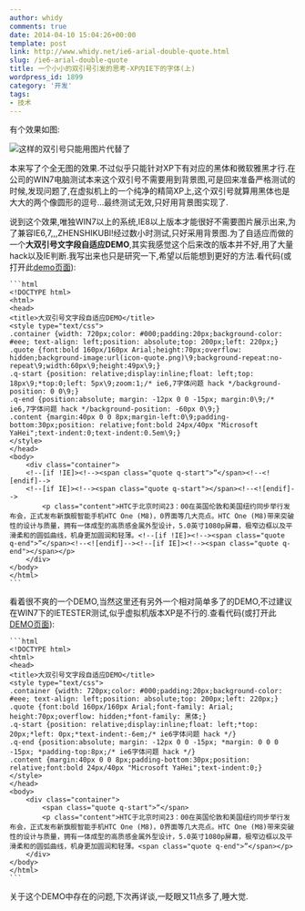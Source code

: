 ```yaml
---
author: whidy
comments: true
date: 2014-04-10 15:04:26+00:00
template: post
link: http://www.whidy.net/ie6-arial-double-quote.html
slug: /ie6-arial-double-quote
title: 一个小小的双引号引发的思考-XP内IE下的字体(上)
wordpress_id: 1899
category: '开发'
tags:
- 技术
---
```


有个效果如图:

![这样的双引号只能用图片代替了](https://www.whidy.net/wp-content/uploads/2014/04/quote-400x250.png)

本来写了个全无图的效果.不过似乎只能针对XP下有对应的黑体和微软雅黑才行.在公司的WIN7电脑测试本来这个双引号不需要用到背景图,可是回来准备严格测试的时候,发现问题了,在虚拟机上的一个纯净的精简XP上,这个双引号就算用黑体也是大大的两个像圆形的逗号...最终测试无效,只好用背景图实现了.

<!-- more -->

说到这个效果,唯独WIN7以上的系统,IE8以上版本才能很好不需要图片展示出来,为了兼容IE6,7,,,ZHENSHIKUBI!经过数小时测试,只好采用背景图.为了自适应而做的一个**大双引号文字段自适应DEMO**,其实我感觉这个后来改的版本并不好,用了大量hack以及IE判断.我写出来也只是研究一下,希望以后能想到更好的方法.看代码(或打开此[demo页面](http://www.whidy.net/demos/quote/quote_text_icon.html)):


    
    ```html
    <!DOCTYPE html>
    <html>
    <head>
    <title>大双引号文字段自适应DEMO</title>
    <style type="text/css">
    .container {width: 720px;color: #000;padding:20px;background-color: #eee; text-align: left;position: absolute;top: 200px;left: 220px;}
    .quote {font:bold 160px/160px Arial;height:70px;overflow: hidden;background-image:url(icon-quote.png)\9;background-repeat:no-repeat\9;width:60px\9;height:49px\9;}
    .q-start {position: relative;display:inline;float: left;top: 18px\9;*top:0;left: 5px\9;zoom:1;/* ie6,7字体问题 hack */background-position: 0 0\9;}
    .q-end {position:absolute; margin: -12px 0 0 -15px; margin:0\9;/* ie6,7字体问题 hack */background-position: -60px 0\9;}
    .content {margin:40px 0 0 8px;margin-left:0\9;padding-bottom:30px;position: relative;font:bold 24px/40px "Microsoft YaHei";text-indent:0;text-indent:0.5em\9;}
    </style>
    </head>
    <body>
    	<div class="container">
    	<!--[if !IE]><!--><span class="quote q-start">“</span><!--<![endif]-->
    	<!--[if IE]><!--><span class="quote q-start"></span><!--<![endif]-->
    		<p class="content">HTC于北京时间23：00在英国伦敦和美国纽约同步举行发布会，正式发布新旗舰智能手机HTC One (M8)，0界面等几大亮点。HTC One (M8)带来突破性的设计与质量，拥有一体成型的高质感金属外型设计，5.0英寸1080p屏幕，极窄边框以及平滑柔和的圆弧曲线，机身更加圆润和轻薄。<!--[if !IE]><!--><span class="quote q-end">”</span><!--<![endif]--><!--[if IE]><!--><span class="quote q-end"></span></p>
    	</div>
    </body>
    </html>
    ```



看着很不爽的一个DEMO,当然这里还有另外一个相对简单多了的DEMO,不过建议在WIN7下的IETESTER测试,似乎虚拟机版本XP是不行的.查看代码(或打开此[DEMO页面](http://www.whidy.net/demos/quote/quote_text.html)):


    
    ```html
    <!DOCTYPE html>
    <html>
    <head>
    <title>大双引号文字段自适应DEMO</title>
    <style type="text/css">
    .container {width: 720px;color: #000;padding:20px;background-color: #eee; text-align: left;position: absolute;top: 200px;left: 220px;}
    .quote {font:bold 160px/160px Arial;font-family: Arial; height:70px;overflow: hidden;*font-family: 黑体;}
    .q-start {position: relative;display:inline;float: left;*top: 20px;*left: 0px;*text-indent:-6em;/* ie6字体问题 hack */}
    .q-end {position:absolute; margin: -12px 0 0 -15px; *margin: 0 0 0 -15px; *padding-top:8px;/* ie6字体问题 hack */}
    .content {margin:40px 0 0 8px;padding-bottom:30px;position: relative;font:bold 24px/40px "Microsoft YaHei";text-indent:0;}
    </style>
    </head>
    <body>
        <div class="container">
            <span class="quote q-start">“</span>
    		<p class="content">HTC于北京时间23：00在英国伦敦和美国纽约同步举行发布会，正式发布新旗舰智能手机HTC One (M8)，0界面等几大亮点。HTC One (M8)带来突破性的设计与质量，拥有一体成型的高质感金属外型设计，5.0英寸1080p屏幕，极窄边框以及平滑柔和的圆弧曲线，机身更加圆润和轻薄。<span class="quote q-end">”</span></p>
        </div>
    </body>
    </html>
    ```



关于这个DEMO中存在的问题,下次再详谈,一眨眼又11点多了,睡大觉.
